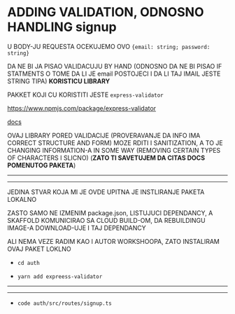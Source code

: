# ADDING VALIDATION, ODNOSNO HANDLING signup

U BODY-JU REQUESTA OCEKUJEMO OVO `{email: string; password: string}`

DA NE BI JA PISAO VALIDACUJU BY HAND (ODNOSNO DA NE BI PISAO IF STATMENTS O TOME DA LI JE email POSTOJECI I DA LI TAJ IMAIL JESTE STRING TIPA) **KORISTICU LIBRARY**

PAKKET KOJI CU KORISTITI JESTE `express-validator`

<https://www.npmjs.com/package/express-validator>

[docs](https://express-validator.github.io/docs/)

OVAJ LIBRARY PORED VALIDACIJE (PROVERAVANJE DA INFO IMA CORRECT STRUCTURE AND FORM) MOZE RDITI I SANITIZATION, A TO JE CHANGING INFORMATION-A IN SOME WAY (REMOVING CERTAIN TYPES OF CHARACTERS I SLICNO) (**ZATO TI SAVETUJEM DA CITAS DOCS POMENUTOG PAKETA**)

***
***

JEDINA STVAR KOJA MI JE OVDE UPITNA JE INSTLIRANJE PAKETA LOKALNO

ZASTO SAMO NE IZMENIM package.json, LISTUJUCI DEPENDANCY, A SKAFFOLD KOMUNICIRAO SA CLOUD BUILD-OM, DA REBUILDINGU IMAGE-A DOWNLOAD-UJE I TAJ DEPENDANCY 

ALI NEMA VEZE RADIM KAO I AUTOR WORKSHOOPA, ZATO INSTALIRAM OVAJ PAKET LOKLNO

- `cd auth`

- `yarn add expreess-validator`

***
***

- `code auth/src/routes/signup.ts`

```ts

```

